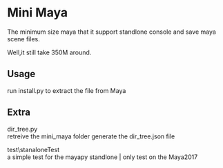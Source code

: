 # Mini Maya

The minimum size maya that it support standlone console and save maya scene files.

Well,it still take 350M around.

## Usage

run install.py to extract the file from Maya

## Extra

dir_tree.py     
retreive the mini_maya folder generate the dir_tree.json file

test\stanaloneTest    
a simple test for the mayapy standlone | only test on the Maya2017